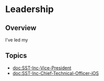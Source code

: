 # Leadership

## Overview

I've led my 

## Topics
- <doc:SST-Inc-Vice-President>
- <doc:SST-Inc-Chief-Technical-Officer-iOS>